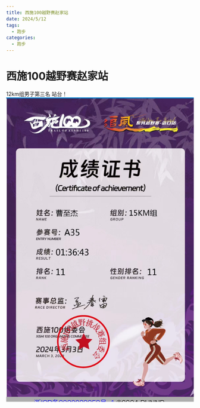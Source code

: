 ```yaml
---
title: 西施100越野赛赵家站
date: 2024/5/12
tags:
  - 跑步
categories:
  - 跑步
---
```


# 西施100越野赛赵家站

12km组男子第三名 站台！
<img src="../img/5.jpg"/>
